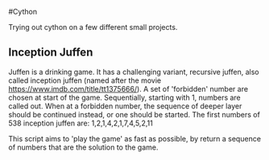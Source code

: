 #Cython

Trying out cython on a few different small projects. 

## Inception Juffen
Juffen is a drinking game. It has a challenging variant, recursive juffen, also called inception juffen (named after the movie https://www.imdb.com/title/tt1375666/). 
A set of 'forbidden' number are chosen at start of the game. Sequentially, starting with 1, numbers are called out. When at a forbidden number, the sequence of deeper layer should be continued instead, or one should be started.
The first numbers of 538 inception juffen are: 1,2,1,4,2,1,7,4,5,2,11

This script aims to 'play the game' as fast as possible, by return a sequence of numbers that are the solution to the game. 